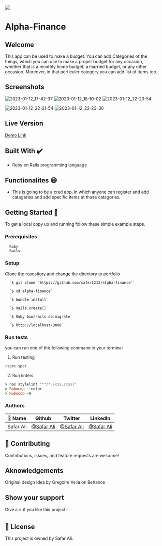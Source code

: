 ![](https://img.shields.io/badge/Microverse-blueviolet)


# Alpha-Finance

## Welcome 

This app can be used to make a budget. You can add Categories of the things, which you can use to make a proper budget for any occasion, whether that is a monthly home budget, a married budget, or any other occasion. Moreover, in that perticuler category you can add list of items too.

## Screenshots

![2023-01-12_17-42-37](https://user-images.githubusercontent.com/78845635/212461230-2a47ea77-22d0-4f69-b911-28b159a0bcfb.jpg)    ![2023-01-12_18-10-02](https://user-images.githubusercontent.com/78845635/212461236-47e7fa78-478f-4b39-808e-c32de0f8b24b.jpg)   ![2023-01-12_22-23-54](https://user-images.githubusercontent.com/78845635/212461320-37a1cf9b-60e9-4488-8b74-05be11cbe773.jpg)

![2023-01-12_22-21-54](https://user-images.githubusercontent.com/78845635/212461283-b1c7a2bf-911b-4274-a4f6-0492262343c4.jpg)    ![2023-01-12_22-23-30](https://user-images.githubusercontent.com/78845635/212461294-a22e2849-045d-4281-8962-dc4b4aabd6a9.jpg)






## Live Version

[Demo Link](https://alpha-finance.herokuapp.com/) 
                              
## Built With ✔️

- Ruby on Rails programming language

## Functionalites 😄

- This is going to be a crud app, in which anyone can register and add catageries and add specific items at those catagories.

## Getting Started 🙌

To get a local copy up and running follow these simple example steps.

### Prerequisites
```
  Ruby
  Rails

```
### Setup
Clone the repository and change the directory to portfolio

``` 
  `$ git clone 'https://github.com/safar1212/alpha-finance'`

  `$ cd alpha-finance`

  `$ bundle install`

  `$ Rails.create()`

  `$ Ruby bin/rails db:migrate`

  `$ http://localhost/3000`

```

### Run tests
you can run one of the following command in your terminal
1. Run testing
```Ruby
rspec spec
```
2. Run linters
```Ruby
> npx stylelint "**/*.{css,scss}"
> Rubocop --color
> Rubocop -A
```


### Authors

| 👤 Name | Github | Twitter | LinkedIn |
|------|--------|---------|----------|
|Safar Ali|[@Safar Ali](https://github.com/safar1212)|[@Safar Ali](https://twitter.com/SafarAli999)|[@Safar Ali](https://www.linkedin.com/in/safar-ali999/)|

## 🤝 Contributing

Contributions, issues, and feature requests are welcome!

## Aknowledgements

Original design idea by Gregoire Vella on Behance

## Show your support

Give a ⭐️ if you like this project!

## 📝 License

This project is owned by Safar Ali.

